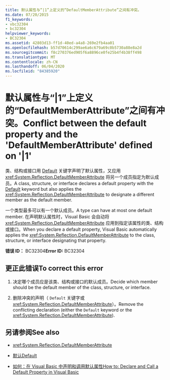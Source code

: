 ```yaml
---
title: 默认属性与“|1”上定义的“DefaultMemberAttribute”之间有冲突。
ms.date: 07/20/2015
f1_keywords:
- vbc32304
- bc32304
helpviewer_keywords:
- BC32304
ms.assetid: 42803d13-ff1d-40ed-a4a8-269e2fb4aa01
ms.openlocfilehash: b57d70614c299ae6a6c679a69c0b5730a88e8a2d
ms.sourcegitcommit: f8c270376ed905f6a8896ce0fe25b4f4b38ff498
ms.translationtype: MT
ms.contentlocale: zh-CN
ms.lasthandoff: 06/04/2020
ms.locfileid: "84385920"
---
```

# <a name="conflict-between-the-default-property-and-the-defaultmemberattribute-defined-on-1"></a><span data-ttu-id="407bf-102">默认属性与“|1”上定义的“DefaultMemberAttribute”之间有冲突。</span><span class="sxs-lookup"><span data-stu-id="407bf-102">Conflict between the default property and the 'DefaultMemberAttribute' defined on '|1'</span></span>
<span data-ttu-id="407bf-103">类、结构或接口用 [Default](../language-reference/modifiers/default.md) 关键字声明了默认属性，又应用 <xref:System.Reflection.DefaultMemberAttribute> 将另一个成员指定为默认成员。</span><span class="sxs-lookup"><span data-stu-id="407bf-103">A class, structure, or interface declares a default property with the [Default](../language-reference/modifiers/default.md) keyword but also applies the <xref:System.Reflection.DefaultMemberAttribute> to designate a different member as the default member.</span></span>  
  
 <span data-ttu-id="407bf-104">一个类型最多可以有一个默认成员。</span><span class="sxs-lookup"><span data-stu-id="407bf-104">A type can have at most one default member.</span></span> <span data-ttu-id="407bf-105">在声明默认属性时，Visual Basic 会自动将 <xref:System.Reflection.DefaultMemberAttribute> 应用到指定该属性的类、结构或接口。</span><span class="sxs-lookup"><span data-stu-id="407bf-105">When you declare a default property, Visual Basic automatically applies the <xref:System.Reflection.DefaultMemberAttribute> to the class, structure, or interface designating that property.</span></span>  
  
 <span data-ttu-id="407bf-106">**错误 ID：** BC32304</span><span class="sxs-lookup"><span data-stu-id="407bf-106">**Error ID:** BC32304</span></span>  
  
## <a name="to-correct-this-error"></a><span data-ttu-id="407bf-107">更正此错误</span><span class="sxs-lookup"><span data-stu-id="407bf-107">To correct this error</span></span>  
  
1. <span data-ttu-id="407bf-108">决定哪个成员应是该类、结构或接口的默认成员。</span><span class="sxs-lookup"><span data-stu-id="407bf-108">Decide which member should be the default member of the class, structure, or interface.</span></span>  
  
2. <span data-ttu-id="407bf-109">删除冲突的声明（ `Default` 关键字或 <xref:System.Reflection.DefaultMemberAttribute>）。</span><span class="sxs-lookup"><span data-stu-id="407bf-109">Remove the conflicting declaration (either the `Default` keyword or the <xref:System.Reflection.DefaultMemberAttribute>).</span></span>  
  
## <a name="see-also"></a><span data-ttu-id="407bf-110">另请参阅</span><span class="sxs-lookup"><span data-stu-id="407bf-110">See also</span></span>

- <xref:System.Reflection.DefaultMemberAttribute>
- [<span data-ttu-id="407bf-111">默认</span><span class="sxs-lookup"><span data-stu-id="407bf-111">Default</span></span>](../language-reference/modifiers/default.md)

- [<span data-ttu-id="407bf-112">如何：在 Visual Basic 中声明和调用默认属性</span><span class="sxs-lookup"><span data-stu-id="407bf-112">How to: Declare and Call a Default Property in Visual Basic</span></span>](../programming-guide/language-features/procedures/how-to-declare-and-call-a-default-property.md)
